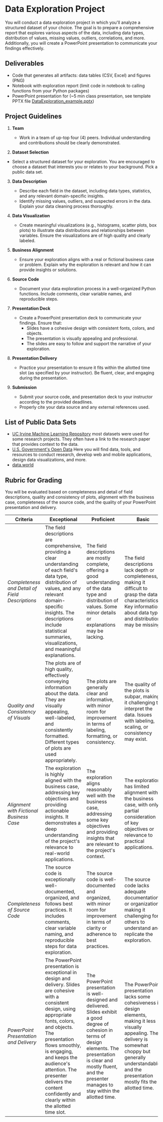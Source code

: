# Data Exploration Project

You will conduct a data exploration project in which you'll analyze a structured dataset of your choice. The goal is to prepare a comprehensive report that explores various aspects of the data, including data types, distribution of values, missing values, outliers, correlations, and more. Additionally, you will create a PowerPoint presentation to communicate your findings effectively.

## Deliverables
- Code that generates all artifacts: data tables (CSV, Excel) and figures (PNG)
- Notebook with exploration report (limit code in notebook to calling functions from your Python packages)
- PowerPoint presentation for (~5 min class presentation, see template PPTX file [DataExploration_example.pptx](DataExploration_example.pptx))


## Project Guidelines
1. **Team**
    - Work in a team of up-top four (4) peers. Individual understanding and contributions should be clearly demonstrated.

1. **Dataset Selection**
  - Select a structured dataset for your exploration. You are encouraged to choose a dataset that interests you or relates to your background. Pick a public data set.
3. **Data Description**
   - Describe each field in the dataset, including data types, statistics, and any relevant domain-specific insights.
   - Identify missing values, outliers, and suspected errors in the data. Explain your data cleaning process thoroughly.

4. **Data Visualization**
   - Create meaningful visualizations (e.g., histograms, scatter plots, box plots) to illustrate data distributions and relationships between variables. Ensure the visualizations are of high quality and clearly labeled.

7. **Business Alignment**
   - Ensure your exploration aligns with a real or fictional business case or problem.
    Explain why the exploration is relevant and how it can provide insights or solutions.

8. **Source Code**
   - Document your data exploration process in a well-organized Python functions. Include comments, clear variable names, and reproducible steps.

9. **Presentation Deck**
   - Create a PowerPoint presentation deck to communicate your findings. Ensure that:
      - Slides have a cohesive design with consistent fonts, colors, and objects.
      - The presentation is visually appealing and professional.
      - The slides are easy to follow and support the narrative of your exploration.

10. **Presentation Delivery**
    - Practice your presentation to ensure it fits within the allotted time slot (as specified by your instructor). Be fluent, clear, and engaging during the presentation.

11. **Submission**
    - Submit your source code, and presentation deck to your instructor according to the provided deadlines.
    - Properly cite your data source and any external references used.



## List of Public Data Sets
- [UC Irvine Machine Learning Repository](https://archive.ics.uci.edu/) most datasets were used for some research projects. They often have a link to the research paper that provides context to the data.
-  [U.S. Government's Open Data](https://data.gov/) Here you will find data, tools, and resources to conduct research, develop web and mobile applications, design data visualizations, and more.
- [data.world](https://data.world/)




## Rubric for Grading
You will be evaluated based on completeness and detail of field descriptions, quality and consistency of plots, alignment with the business case, completeness of the source code, and the quality of your PowerPoint presentation and delivery.


|Criteria|Exceptional|Proficient|Basic|Limited|
|---------------------|---------------------|---------------------|---------------------|---------------------|
|*Completeness and Detail of Field Descriptions*|The field descriptions are comprehensive, providing a clear understanding of each field's data type, distribution of values, and any relevant domain-specific insights. The descriptions include statistical summaries, visualizations, and meaningful explanations.|The field descriptions are mostly complete, offering a good understanding of the data type and distribution of values. Some minor details or explanations may be lacking.|The field descriptions lack depth or completeness, making it difficult to grasp the data's characteristics. Key information about data type and distribution may be missing.|Field descriptions are severely lacking or absent, hindering a proper understanding of the data. Data type and distribution of values are not addressed adequately.|
|*Quality and Consistency of Visuals*|The plots are of high quality, effectively conveying information about the data. They are visually appealing, well-labeled, and consistently formatted. Different types of plots are used appropriately.|The plots are generally clear and informative, with minor room for improvement in terms of labeling, formatting, or consistency.|The quality of the plots is subpar, making it challenging to interpret the data. Issues with labeling, scaling, or consistency may exist.|The plots are of poor quality, hindering their usefulness in understanding the data. They may be missing or improperly formatted.|
|*Alignment with Fictional Business Case*|The exploration is highly aligned with the business case, addressing key objectives and providing actionable insights. It demonstrates a deep understanding of the project's relevance to real-world applications.|The exploration aligns reasonably well with the business case, addressing some key objectives and providing insights that are relevant to the project's context.|The exploration has limited alignment with the business case, with only partial consideration of key objectives or relevance to practical applications.|The exploration is not aligned with the business case, lacking relevance to the stated objectives or real-world applications.|
|*Completeness of Source Code*|The source code is exceptionally well-documented, organized, and follows best practices. It includes comments, clear variable naming, and reproducible steps for data exploration.|The source code is well-documented and organized, with minor room for improvement in terms of clarity or adherence to best practices.|The source code lacks adequate documentation or organization, making it challenging for others to understand and replicate the exploration.|The source code is poorly documented, disorganized, or incomplete, hindering its reproducibility and understanding.|
|*PowerPoint Presentation and Delivery*|The PowerPoint presentation is exceptional in design and delivery. Slides are cohesive with a consistent design, using appropriate fonts, colors, and objects. The presentation flows smoothly, is engaging, and keeps the audience's attention. The presenter delivers the content confidently and clearly within the allotted time slot.|The PowerPoint presentation is well-designed and delivered. Slides exhibit a good degree of cohesion in terms of design elements. The presentation is clear and mostly fluent, and the presenter manages to stay within the allotted time.|The PowerPoint presentation lacks some cohesiveness in design elements, making it less visually appealing. The delivery is somewhat choppy but generally understandable, and the presentation mostly fits the allotted time.|The PowerPoint presentation is poorly designed, lacking consistency in fonts, colors, and objects. The delivery is disjointed or difficult to follow, and the presentation significantly exceeds or falls short of the allotted time.|
